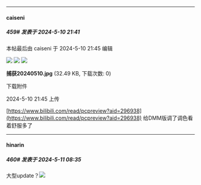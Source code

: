 ﻿
*****

####  caiseni  
##### 459#       发表于 2024-5-10 21:41

 本帖最后由 caiseni 于 2024-5-10 21:45 编辑 

<img src="https://article.biliimg.com/bfs/new_dyn/c216a2775fdce9f0ca65917b7340ed799756.png@.webp" referrerpolicy="no-referrer">
<img src="https://article.biliimg.com/bfs/new_dyn/c216a2775fdce9f0ca65917b7340ed799756.png@.webp" referrerpolicy="no-referrer">

<img src="https://img.saraba1st.com/forum/202405/10/214509boo1al7oa143om46.jpg" referrerpolicy="no-referrer">

<strong>捕获20240510.jpg</strong> (32.49 KB, 下载次数: 0)

下载附件

2024-5-10 21:45 上传

[https://www.bilibili.com/read/pcpreview?aid=296938](https://www.bilibili.com/read/pcpreview?aid=296938) 给DMM版调了调色看着舒服多了


*****

####  hinarin  
##### 460#       发表于 2024-5-11 08:35

大型update？<img src="https://static.saraba1st.com/image/smiley/face2017/112.png" referrerpolicy="no-referrer">

